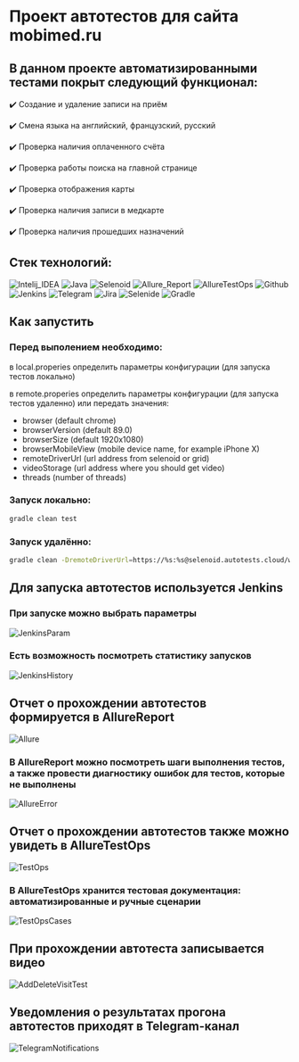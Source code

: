 # Проект автотестов для сайта mobimed.ru

## В данном проекте автоматизированными тестами покрыт следующий функционал:
:heavy_check_mark: Создание и удаление записи на приём

:heavy_check_mark: Смена языка на английский, французский, русский

:heavy_check_mark: Проверка наличия оплаченного счёта

:heavy_check_mark: Проверка работы поиска на главной странице

:heavy_check_mark: Проверка отображения карты

:heavy_check_mark: Проверка наличия записи в медкарте

:heavy_check_mark: Проверка наличия прошедших назначений


## Стек технологий:
![Intelij_IDEA](https://user-images.githubusercontent.com/17838471/146488140-9913750f-e6a0-4298-bf05-815cb16bca72.png)
![Java](https://user-images.githubusercontent.com/17838471/146488154-8c60ad32-5ecc-453a-9d64-b14a2e258ffb.png)
![Selenoid](https://user-images.githubusercontent.com/17838471/146488174-abb91292-9098-4a18-a7b0-bdb1d5e460e3.png)
![Allure_Report](https://user-images.githubusercontent.com/17838471/146488178-950401a9-0a8e-48bf-9cfc-ca7a894b2ffc.png)
![AllureTestOps](https://user-images.githubusercontent.com/17838471/146488180-71e90e75-7ae1-4254-b9f9-80a5cd8b8656.png)
![Github](https://user-images.githubusercontent.com/17838471/146488184-7543df19-2bb5-46ea-9493-004441224225.png)
![Jenkins](https://user-images.githubusercontent.com/17838471/146488189-02f0268f-379d-4406-a309-4cf249376beb.png)
![Telegram](https://user-images.githubusercontent.com/17838471/146488195-751c2641-11ca-4551-af9f-0877905629c7.png)
![Jira](https://user-images.githubusercontent.com/17838471/146488206-32acf0dc-e859-4e0f-8498-ac3b38094f1c.png)
![Selenide](https://user-images.githubusercontent.com/17838471/146488211-dfd6298d-6507-4d48-bbb5-2335d8696736.png)
![Gradle](https://user-images.githubusercontent.com/17838471/146488213-c8eb7bc2-0c06-4f1d-8554-ec6d7b625f2a.png)


## Как запустить

### Перед выполением необходимо:

в local.properies определить параметры конфигурации (для запуска тестов локально)

в remote.properies определить параметры конфигурации (для запуска тестов удаленно) или передать значения:

* browser (default chrome)
* browserVersion (default 89.0)
* browserSize (default 1920x1080)
* browserMobileView (mobile device name, for example iPhone X)
* remoteDriverUrl (url address from selenoid or grid)
* videoStorage (url address where you should get video)
* threads (number of threads)

### Запуск локально:
```bash
gradle clean test
```

### Запуск удалённо:
```bash
gradle clean -DremoteDriverUrl=https://%s:%s@selenoid.autotests.cloud/wd/hub/ -DvideoStorage=https://selenoid.autotests.cloud/video/ -Dthreads=1 test
```

## Для запуска автотестов используется Jenkins

### При запуске можно выбрать параметры
![JenkinsParam](https://user-images.githubusercontent.com/17838471/146490872-7e4283e7-8df4-46fc-8a1e-33b6843f77be.png)

### Есть возможность посмотреть статистику запусков
![JenkinsHistory](https://user-images.githubusercontent.com/17838471/146491309-f82a1f5f-3a43-470d-89c4-3137682f3130.png)


## Отчет о прохождении автотестов формируется в AllureReport
![Allure](https://user-images.githubusercontent.com/17838471/146491527-f033940a-1a27-4487-aee1-c4a0dd87ab72.png)

### В AllureReport можно посмотреть шаги выполнения тестов, а также провести диагностику ошибок для тестов, которые не выполнены
![AllureError](https://user-images.githubusercontent.com/17838471/146491847-f1a712be-2d2d-4b2c-a8be-09090b069ea7.png)


## Отчет о прохождении автотестов также можно увидеть в AllureTestOps
![TestOps](https://user-images.githubusercontent.com/17838471/146492277-2d6863a3-39ac-41f7-97ca-fc9cffb72246.png)

### В AllureTestOps хранится тестовая документация: автоматизированные и ручные сценарии
![TestOpsCases](https://user-images.githubusercontent.com/17838471/146493071-e9a5d8ab-9d56-4321-bccd-874a09697afe.png)


## При прохождении автотеста записывается видео
![AddDeleteVisitTest](https://user-images.githubusercontent.com/17838471/146497374-90b40a1b-4b91-405c-83f6-9dc7cca59610.gif)



## Уведомления о результатах прогона автотестов приходят в Telegram-канал
![TelegramNotifications](https://user-images.githubusercontent.com/17838471/146496370-c31c57a5-8015-4c24-81fa-4bdef0198d37.png)











